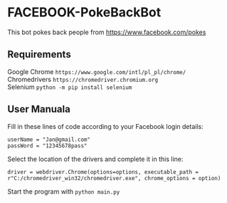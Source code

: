 # FACEBOOK-PokeBackBot

This bot pokes back people from https://www.facebook.com/pokes

## Requirements

Google Chrome `https://www.google.com/intl/pl_pl/chrome/`  
Chromedrivers `https://chromedriver.chromium.org`  
Selenium `python -m pip install selenium`

## User Manuala

Fill in these lines of code according to your Facebook login details:

```
userName = "Jan@gmail.com"
passWord = "12345678pass"
```

Select the location of the drivers and complete it in this line:

```
driver = webdriver.Chrome(options=options, executable_path =
r"C:/chromedriver_win32/chromedriver.exe", chrome_options = option)
```

Start the program with `python main.py`
